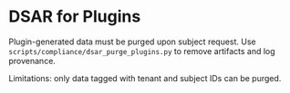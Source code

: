 # DSAR for Plugins

Plugin-generated data must be purged upon subject request. Use `scripts/compliance/dsar_purge_plugins.py` to remove artifacts and log provenance.

Limitations: only data tagged with tenant and subject IDs can be purged.

